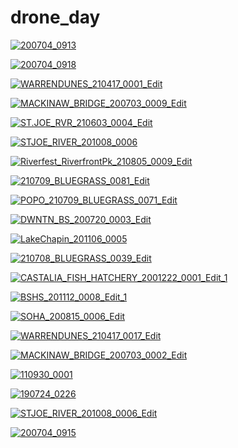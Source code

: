 # drone_day

<a href="200704_0913.jpg"><img alt="200704_0913" src="200704_0913.jpg"></a>

<a href="200704_0918.jpg"><img alt="200704_0918" src="200704_0918.jpg"></a>

<a href="WARRENDUNES_210417_0001_Edit.jpg"><img alt="WARRENDUNES_210417_0001_Edit" src="WARRENDUNES_210417_0001_Edit.jpg"></a>

<a href="MACKINAW_BRIDGE_200703_0009_Edit.jpg"><img alt="MACKINAW_BRIDGE_200703_0009_Edit" src="MACKINAW_BRIDGE_200703_0009_Edit.jpg"></a>

<a href="ST.JOE_RVR_210603_0004_Edit.jpg"><img alt="ST.JOE_RVR_210603_0004_Edit" src="ST.JOE_RVR_210603_0004_Edit.jpg"></a>

<a href="STJOE_RIVER_201008_0006.jpg"><img alt="STJOE_RIVER_201008_0006" src="STJOE_RIVER_201008_0006.jpg"></a>

<a href="Riverfest_RiverfrontPk_210805_0009_Edit.jpg"><img alt="Riverfest_RiverfrontPk_210805_0009_Edit" src="Riverfest_RiverfrontPk_210805_0009_Edit.jpg"></a>

<a href="210709_BLUEGRASS_0081_Edit.jpg"><img alt="210709_BLUEGRASS_0081_Edit" src="210709_BLUEGRASS_0081_Edit.jpg"></a>

<a href="POPO_210709_BLUEGRASS_0071_Edit.jpg"><img alt="POPO_210709_BLUEGRASS_0071_Edit" src="POPO_210709_BLUEGRASS_0071_Edit.jpg"></a>

<a href="DWNTN_BS_200720_0003_Edit.jpg"><img alt="DWNTN_BS_200720_0003_Edit" src="DWNTN_BS_200720_0003_Edit.jpg"></a>

<a href="LakeChapin_201106_0005.jpg"><img alt="LakeChapin_201106_0005" src="LakeChapin_201106_0005.jpg"></a>

<a href="210708_BLUEGRASS_0039_Edit.jpg"><img alt="210708_BLUEGRASS_0039_Edit" src="210708_BLUEGRASS_0039_Edit.jpg"></a>

<a href="CASTALIA_FISH_HATCHERY_2001222_0001_Edit_1.jpg"><img alt="CASTALIA_FISH_HATCHERY_2001222_0001_Edit_1" src="CASTALIA_FISH_HATCHERY_2001222_0001_Edit_1.jpg"></a>

<a href="BSHS_201112_0008_Edit_1.jpg"><img alt="BSHS_201112_0008_Edit_1" src="BSHS_201112_0008_Edit_1.jpg"></a>

<a href="SOHA_200815_0006_Edit.jpg"><img alt="SOHA_200815_0006_Edit" src="SOHA_200815_0006_Edit.jpg"></a>

<a href="WARRENDUNES_210417_0017_Edit.jpg"><img alt="WARRENDUNES_210417_0017_Edit" src="WARRENDUNES_210417_0017_Edit.jpg"></a>

<a href="MACKINAW_BRIDGE_200703_0002_Edit.jpg"><img alt="MACKINAW_BRIDGE_200703_0002_Edit" src="MACKINAW_BRIDGE_200703_0002_Edit.jpg"></a>

<a href="110930_0001.jpg"><img alt="110930_0001" src="110930_0001.jpg"></a>

<a href="190724_0226.jpg"><img alt="190724_0226" src="190724_0226.jpg"></a>

<a href="STJOE_RIVER_201008_0006_Edit.jpg"><img alt="STJOE_RIVER_201008_0006_Edit" src="STJOE_RIVER_201008_0006_Edit.jpg"></a>

<a href="200704_0915.jpg"><img alt="200704_0915" src="200704_0915.jpg"></a>

